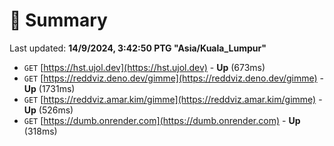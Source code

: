 # 📖 Summary
Last updated: **14/9/2024, 3:42:50 PTG "Asia/Kuala_Lumpur"**

- `GET` [https://hst.ujol.dev](https://hst.ujol.dev) - **Up** (673ms)
- `GET` [https://reddviz.deno.dev/gimme](https://reddviz.deno.dev/gimme) - **Up** (1731ms)
- `GET` [https://reddviz.amar.kim/gimme](https://reddviz.amar.kim/gimme) - **Up** (526ms)
- `GET` [https://dumb.onrender.com](https://dumb.onrender.com) - **Up** (318ms)
